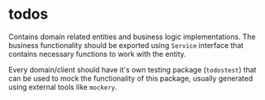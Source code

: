 # todos

Contains domain related entities and business logic implementations. The business functionality should be exported using `Service` interface that contains necessary functions to work with the entity.

Every domain/client should have it's own testing package (`todostest`) that can be used to mock the functionality of this package, usually generated using external tools like `mockery`.

